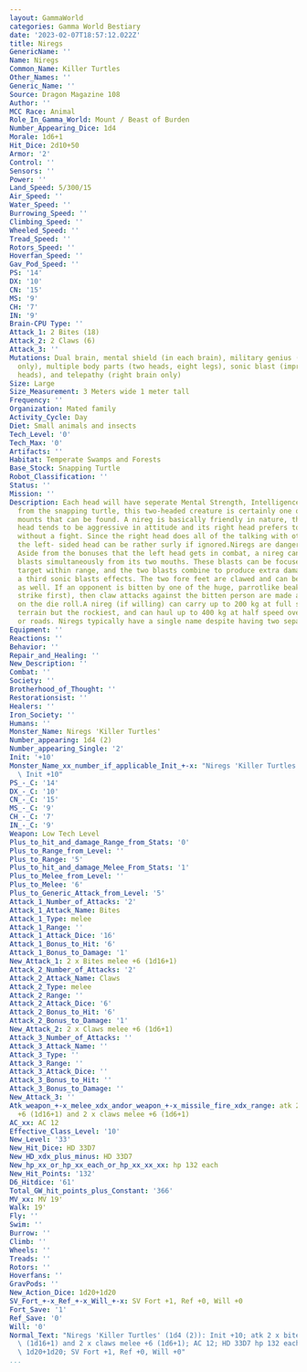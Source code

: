 ```yaml
---
layout: GammaWorld
categories: Gamma World Bestiary
date: '2023-02-07T18:57:12.022Z'
title: Niregs
GenericName: ''
Name: Niregs
Common_Name: Killer Turtles
Other_Names: ''
Generic_Name: ''
Source: Dragon Magazine 108
Author: ''
MCC Race: Animal
Role_In_Gamma_World: Mount / Beast of Burden
Number_Appearing_Dice: 1d4
Morale: 1d6+1
Hit_Dice: 2d10+50
Armor: '2'
Control: ''
Sensors: ''
Power: ''
Land_Speed: 5/300/15
Air_Speed: ''
Water_Speed: ''
Burrowing_Speed: ''
Climbing_Speed: ''
Wheeled_Speed: ''
Tread_Speed: ''
Rotors_Speed: ''
Hoverfan_Speed: ''
Gav_Pod_Speed: ''
PS: '14'
DX: '10'
CN: '15'
MS: '9'
CH: '7'
IN: '9'
Brain-CPU Type: ''
Attack_1: 2 Bites (18)
Attack_2: 2 Claws (6)
Attack_3: ''
Mutations: Dual brain, mental shield (in each brain), military genius (left brain
  only), multiple body parts (two heads, eight legs), sonic blast (improved; both
  heads), and telepathy (right brain only)
Size: Large
Size_Measurement: 3 Meters wide 1 meter tall
Frequency: ''
Organization: Mated family
Activity_Cycle: Day
Diet: Small animals and insects
Tech_Level: '0'
Tech_Max: '0'
Artifacts: ''
Habitat: Temperate Swamps and Forests
Base_Stock: Snapping Turtle
Robot_Classification: ''
Status: ''
Mission: ''
Description: Each head will have seperate Mental Strength, Intelligence, and Charisma.Descended
  from the snapping turtle, this two-headed creature is certainly one of the strangest
  mounts that can be found. A nireg is basically friendly in nature, though its left
  head tends to be aggressive in attitude and its right head prefers to solve things
  without a fight. Since the right head does all of the talking with other creatures,
  the left- sided head can be rather surly if ignored.Niregs are dangerous in combat.
  Aside from the bonuses that the left head gets in combat, a nireg can generate sonic
  blasts simultaneously from its two mouths. These blasts can be focused on a single
  target within range, and the two blasts combine to produce extra damage equal to
  a third sonic blasts effects. The two fore feet are clawed and can be used in fights
  as well. If an opponent is bitten by one of the huge, parrotlike beaks (which always
  strike first), then claw attacks against the bitten person are made at +4 to hit
  on the die roll.A nireg (if willing) can carry up to 200 kg at full speed over any
  terrain but the rockiest, and can haul up to 400 kg at half speed over smooth ground
  or roads. Niregs typically have a single name despite having two separate personalities.
Equipment: ''
Reactions: ''
Behavior: ''
Repair_and_Healing: ''
New_Description: ''
Combat: ''
Society: ''
Brotherhood_of_Thought: ''
Restorationsist: ''
Healers: ''
Iron_Society: ''
Humans: ''
Monster_Name: Niregs 'Killer Turtles'
Number_appearing: 1d4 (2)
Number_appearing_Single: '2'
Init: '+10'
Monster_Name_xx_number_if_applicable_Init_+-x: "Niregs 'Killer Turtles' (1d4 (2)):\
  \ Init +10"
PS_-_C: '14'
DX_-_C: '10'
CN_-_C: '15'
MS_-_C: '9'
CH_-_C: '7'
IN_-_C: '9'
Weapon: Low Tech Level
Plus_to_hit_and_damage_Range_from_Stats: '0'
Plus_to_Range_from_Level: ''
Plus_to_Range: '5'
Plus_to_hit_and_damage_Melee_From_Stats: '1'
Plus_to_Melee_from_Level: ''
Plus_to_Melee: '6'
Plus_to_Generic_Attack_from_Level: '5'
Attack_1_Number_of_Attacks: '2'
Attack_1_Attack_Name: Bites
Attack_1_Type: melee
Attack_1_Range: ''
Attack_1_Attack_Dice: '16'
Attack_1_Bonus_to_Hit: '6'
Attack_1_Bonus_to_Damage: '1'
New_Attack_1: 2 x Bites melee +6 (1d16+1)
Attack_2_Number_of_Attacks: '2'
Attack_2_Attack_Name: Claws
Attack_2_Type: melee
Attack_2_Range: ''
Attack_2_Attack_Dice: '6'
Attack_2_Bonus_to_Hit: '6'
Attack_2_Bonus_to_Damage: '1'
New_Attack_2: 2 x Claws melee +6 (1d6+1)
Attack_3_Number_of_Attacks: ''
Attack_3_Attack_Name: ''
Attack_3_Type: ''
Attack_3_Range: ''
Attack_3_Attack_Dice: ''
Attack_3_Bonus_to_Hit: ''
Attack_3_Bonus_to_Damage: ''
New_Attack_3: ''
Atk_weapon_+-x_melee_xdx_andor_weapon_+-x_missile_fire_xdx_range: atk 2 x bites melee
  +6 (1d16+1) and 2 x claws melee +6 (1d6+1)
AC_xx: AC 12
Effective_Class_Level: '10'
New_Level: '33'
New_Hit_Dice: HD 33D7
New_HD_xdx_plus_minus: HD 33D7
New_hp_xx_or_hp_xx_each_or_hp_xx_xx_xx: hp 132 each
New_Hit_Points: '132'
D6_Hitdice: '61'
Total_GW_hit_points_plus_Constant: '366'
MV_xx: MV 19'
Walk: 19'
Fly: ''
Swim: ''
Burrow: ''
Climb: ''
Wheels: ''
Treads: ''
Rotors: ''
Hoverfans: ''
GravPods: ''
New_Action_Dice: 1d20+1d20
SV_Fort_+-x_Ref_+-x_Will_+-x: SV Fort +1, Ref +0, Will +0
Fort_Save: '1'
Ref_Save: '0'
Will: '0'
Normal_Text: "Niregs 'Killer Turtles' (1d4 (2)): Init +10; atk 2 x bites melee +6\
  \ (1d16+1) and 2 x claws melee +6 (1d6+1); AC 12; HD 33D7 hp 132 each; MV 19' ;\
  \ 1d20+1d20; SV Fort +1, Ref +0, Will +0"
...
```

